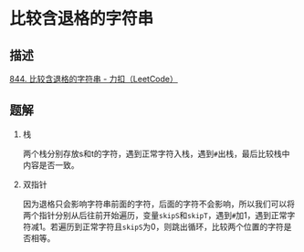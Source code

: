 # 比较含退格的字符串

## 描述

[844. 比较含退格的字符串 - 力扣（LeetCode）](https://leetcode.cn/problems/backspace-string-compare/)

## 题解

1. 栈

   两个栈分别存放s和t的字符，遇到正常字符入栈，遇到`#`出栈，最后比较栈中内容是否一致。

2. 双指针

   因为退格只会影响字符串前面的字符，后面的字符不会影响，所以我们可以将两个指针分别从后往前开始遍历，变量`skipS`和`skipT`，遇到`#`加1，遇到正常字符减1。若遍历到正常字符且`skipS`为0，则跳出循环，比较两个位置的字符是否相等。